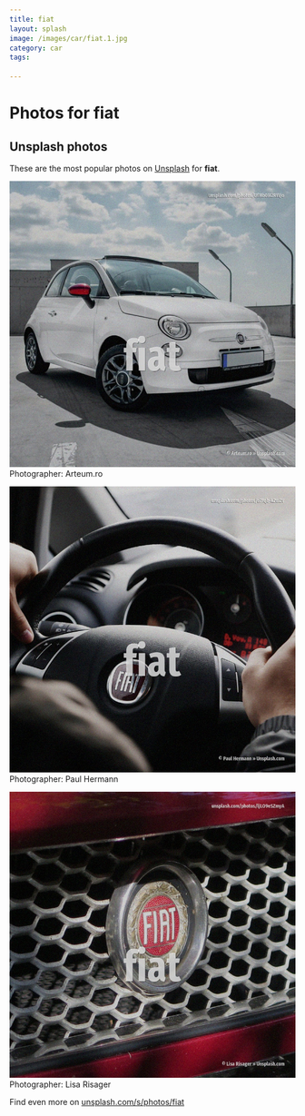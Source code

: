 ```yaml
---
title: fiat
layout: splash
image: /images/car/fiat.1.jpg
category: car
tags:

---
```

# Photos for fiat
 
## Unsplash photos
These are the most popular photos on [Unsplash](https://unsplash.com) for **fiat**.
 
![fiat](/images/car/fiat.1.jpg)
Photographer:  Arteum.ro
 
![fiat](/images/car/fiat.2.jpg)
Photographer:  Paul Hermann
 
![fiat](/images/car/fiat.3.jpg)
Photographer:  Lisa Risager
 
Find even more on [unsplash.com/s/photos/fiat](https://unsplash.com/s/photos/fiat)
 
